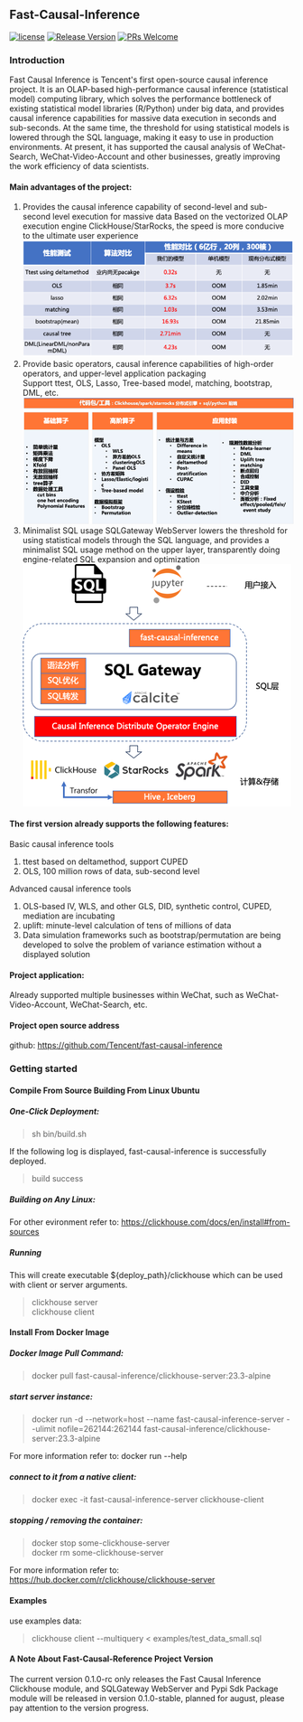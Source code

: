 ## Fast-Causal-Inference

[![license](https://img.shields.io/badge/license-BSD-brightgreen.svg?style=flat)](https://github.com/Tencent/fast-causal-inference/blob/master/LICENSE)
[![Release Version](https://img.shields.io/badge/release-0.1.0-red.svg)](https://github.com/Tencent/fast-causal-inference/releases)
[![PRs Welcome](https://img.shields.io/badge/PRs-welcome-brightgreen.svg)](https://github.com/Tencent/fast-causal-inference/pulls)
### Introduction
Fast Causal Inference is Tencent's first open-source causal inference project. 
It is an OLAP-based high-performance causal inference (statistical model) computing library, 
which solves the performance bottleneck of existing statistical model libraries (R/Python) under big data, 
and provides causal inference capabilities for massive data execution in seconds and sub-seconds. 
At the same time, the threshold for using statistical models is lowered through the SQL language, 
making it easy to use in production environments. At present, it has supported the causal analysis of WeChat-Search, 
WeChat-Video-Account and other businesses, greatly improving the work efficiency of data scientists.

#### Main advantages of the project:
1. Provides the causal inference capability of second-level and sub-second level execution for massive data
Based on the vectorized OLAP execution engine ClickHouse/StarRocks, the speed is more conducive to the ultimate user experience  
![topology](images/fast-causal-inference2.png)
2. Provide basic operators, causal inference capabilities of high-order operators, and upper-level application packaging  
Support ttest, OLS, Lasso, Tree-based model, matching, bootstrap, DML, etc.  
![topology](images/fast-causal-inference3.png)
3. Minimalist SQL usage
SQLGateway WebServer lowers the threshold for using statistical models through the SQL language, 
and provides a minimalist SQL usage method on the upper layer, transparently doing engine-related SQL expansion and optimization  
![topology](images/fast-causal-inference1.png)

#### The first version already supports the following features:
Basic causal inference tools
1. ttest based on deltamethod, support CUPED
2. OLS, 100 million rows of data, sub-second level

Advanced causal inference tools
1. OLS-based IV, WLS, and other GLS, DID, synthetic control, CUPED, mediation are incubating
2. uplift: minute-level calculation of tens of millions of data
3. Data simulation frameworks such as bootstrap/permutation are being developed to solve the problem of variance estimation without a displayed solution

#### Project application:
Already supported multiple businesses within WeChat, such as WeChat-Video-Account, WeChat-Search, etc.

#### Project open source address
github: https://github.com/Tencent/fast-causal-inference

###  Getting started

#### Compile From Source Building From Linux Ubuntu
##### One-Click Deployment: 
> sh bin/build.sh 

If the following log is displayed, fast-causal-inference is successfully deployed.
> build success  

##### Building on Any Linux:  
For other evironment refer to: https://clickhouse.com/docs/en/install#from-sources

##### Running
This will create executable ${deploy_path}/clickhouse which can be used with client or server arguments.
> clickhouse server  
> clickhouse client 

#### Install From Docker Image  
##### Docker Image Pull Command:
> docker pull fast-causal-inference/clickhouse-server:23.3-alpine

##### start server instance:
> docker run -d --network=host --name fast-causal-inference-server --ulimit nofile=262144:262144 fast-causal-inference/clickhouse-server:23.3-alpine

For more information refer to: docker run --help

##### connect to it from a native client:
> docker exec -it fast-causal-inference-server clickhouse-client

##### stopping / removing the container:
> docker stop some-clickhouse-server  
> docker rm some-clickhouse-server

For more information refer to: https://hub.docker.com/r/clickhouse/clickhouse-server

#### Examples
use examples data:
> clickhouse client --multiquery < examples/test_data_small.sql

#### A Note About Fast-Causal-Reference Project Version
The current version 0.1.0-rc only releases the Fast Causal Inference Clickhouse module, 
and SQLGateway WebServer and Pypi Sdk Package module will be released in version 0.1.0-stable,
planned for august, please pay attention to the version progress.